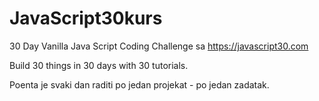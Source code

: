 # JavaScript30kurs

30 Day Vanilla Java Script Coding Challenge sa <https://javascript30.com>

Build 30 things in 30 days with 30 tutorials.

Poenta je svaki dan raditi po jedan projekat - po jedan zadatak.